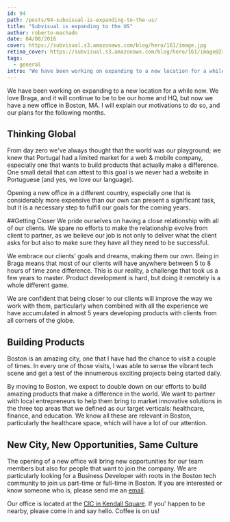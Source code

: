 ```yaml
---
id: 94
path: /posts/94-subvisual-is-expanding-to-the-us/
title: "Subvisual is expanding to the US"
author: roberto-machado
date: 04/08/2016
cover: https://subvisual.s3.amazonaws.com/blog/hero/161/image.jpg
retina_cover: https://subvisual.s3.amazonaws.com/blog/hero/161/image@2x.jpg
tags:
  - general
intro: "We have been working on expanding to a new location for a while now. We love Braga, and it will continue to be to be our home and HQ, but now we have a new office in Boston, MA. I will explain our motivations to do so, and our plans for the following months."
---
```


We have been working on expanding to a new location for a while now. We love Braga, and it will continue to be to be our home and HQ, but now we have a new office in Boston, MA. I will explain our motivations to do so, and our plans for the following months.

## Thinking Global
From day zero we've always thought that the world was our playground; we knew that Portugal had a limited market for a web & mobile company, especially one that wants to build products that actually make a difference. One small detail that can attest to this goal is we never had a website in Portuguese (and yes, we love our language).

Opening a new office in a different country, especially one that is considerably more expensive than our own can present a significant task, but it is a necessary step to fulfill our goals for the coming years.

##Getting Closer
We pride ourselves on having a close relationship with all of our clients. We spare no efforts to make the relationship evolve from client to partner, as we believe our job is not only to deliver what the client asks for but also to make sure they have all they need to be successful.

We embrace our clients' goals and dreams, making them our own. Being in Braga means that most of our clients will have anywhere between 5 to 8 hours of time zone difference. This is our reality, a challenge that took us a few years to master. Product development is hard, but doing it remotely is a whole different game.

We are confident that being closer to our clients will improve the way we work with them, particularly when combined with all the experience we have accumulated in almost 5 years developing products with clients from all corners of the globe.

## Building Products
Boston is an amazing city, one that I have had the chance to visit a couple of times. In every one of those visits, I was able to sense the vibrant tech scene and get a test of the innumerous exciting projects being started daily.

By moving to Boston, we expect to double down on our efforts to build amazing products that make a difference in the world. We want to partner with local entrepreneurs to help them bring to market innovative solutions in the three top areas that we defined as our target verticals: healthcare, finance, and education. We know all these are relevant in Boston, particularly the healthcare space, which will have a lot of our attention.

## New City, New Opportunities, Same Culture
The opening of a new office will bring new opportunities for our team members but also for people that want to join the company. We are particularly looking for a Business Developer with roots in the Boston tech community to join us part-time or full-time in Boston. If you are interested or know someone who is, please send me an [email](mailto:roberto@subvisual.co).

Our office is located at the [CIC in Kendall Square](https://www.google.pt/maps/dir//CIC+Boston,+50+Milk+St+16th+floor,+Boston,+MA+02109,+USA/@40.1495338,-89.6445521,5z/data=!4m16!1m7!3m6!1s0x89e37084760558db:0xb1145e53ebe7a943!2sCIC+Boston!3b1!8m2!3d42.3570119!4d-71.0575318!4m7!1m0!1m5!1m1!1s0x89e37084760558db:0xb1145e53ebe7a943!2m2!1d-71.0575318!2d42.3570119). If you' happen to be nearby, please come in and say hello. Coffee is on us!
